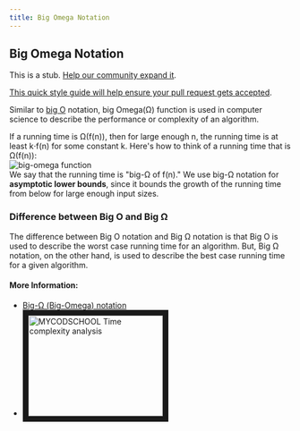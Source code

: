 ```yaml
---
title: Big Omega Notation
---
```

## Big Omega Notation

This is a stub. <a href='https://github.com/freecodecamp/guides/tree/master/src/pages/computer-science/notation/big-omega-notation/index.md' target='_blank' rel='nofollow'>Help our community expand it</a>.

<a href='https://github.com/freecodecamp/guides/blob/master/README.md' target='_blank' rel='nofollow'>This quick style guide will help ensure your pull request gets accepted</a>.

<!-- The article goes here, in GitHub-flavored Markdown. Feel free to add YouTube videos, images, and CodePen/JSBin embeds  -->
Similar to [big O](https://guide.freecodecamp.org/computer-science/notation/big-o-notation) notation, big Omega(Ω) function is used in computer science to describe the performance or complexity of an algorithm.  

If a running time is Ω(f(n)), then for large enough n, the running time is at least k⋅f(n)  for some constant k. Here's how to think of a running time that is Ω(f(n)):  
<img src="https://s3.amazonaws.com/ka-cs-algorithms/Omega_fn.png" alt="big-omega function"/>  
We say that the running time is "big-Ω of f(n)." We use big-Ω notation for **asymptotic lower bounds**, since it bounds the growth of the running time from below for large enough input sizes.  

### Difference between Big O and Big Ω  
The difference between Big O notation and Big Ω notation is that Big O is used to describe the worst case running time for an algorithm. But, Big Ω notation, on the other hand, is used to describe the best case running time for a given algorithm.



#### More Information:
<!-- Please add any articles you think might be helpful to read before writing the article -->
- [Big-Ω (Big-Omega) notation](https://www.khanacademy.org/computing/computer-science/algorithms/asymptotic-notation/a/big-big-omega-notation)
- <a href="http://www.youtube.com/watch?feature=player_embedded&v=OpebHLAf99Y
" target="_blank"><img src="http://img.youtube.com/vi/OpebHLAf99Y/0.jpg" 
alt="MYCODSCHOOL Time complexity analysis" width="240" height="180" border="10" /></a>

